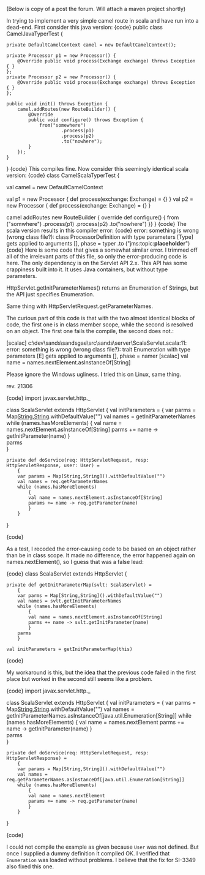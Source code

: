 (Below is copy of a post the forum. Will attach a maven project shortly)

In trying to implement a very simple camel route in scala and have run into a dead-end. First consider this java version:
{code}
public class CamelJavaTyperTest {

    private DefaultCamelContext camel = new DefaultCamelContext();

    private Processor p1 = new Processor() {
        @Override public void process(Exchange exchange) throws Exception { }
    };
    private Processor p2 = new Processor() {
        @Override public void process(Exchange exchange) throws Exception { }
    };

    public void init() throws Exception {
        camel.addRoutes(new RouteBuilder() {
            @Override
            public void configure() throws Exception {
                from("somewhere")
                        .process(p1)
                        .process(p2)
                        .to("nowhere");
            }
        });
    }
}
{code}
This compiles fine. Now consider this seemingly identical scala version:
{code}
class CamelScalaTyperTest {

  val camel = new DefaultCamelContext

  val p1 = new Processor { def process(exchange: Exchange) = {} }
  val p2 = new Processor { def process(exchange: Exchange) = {} }

  camel addRoutes new RouteBuilder { override def configure() {
    from ("somwhere")
      .process(p1)
      .process(p2)
      .to("nowhere")
  }}
}
{code}
The scala version results in this compiler error:
{code}
error: something is wrong (wrong class file?): class ProcessorDefinition with type parameters [Type] gets applied to arguments [], phase = typer
.to ("jms:topic:__placeholder__")
{code}
Here is some code that gives a somewhat similar error.  I trimmed off all of the irrelevant parts of this file, so only the error-producing code is here. The only dependency is on the Servlet API 2.x.  This API has some crappiness built into it.  It uses Java containers, but without type parameters.

HttpServlet.getInitParameterNames() returns an Enumeration of Strings, but the API just specifies Enumeration.

Same thing with HttpServletRequest.getParameterNames.

The curious part of this code is that with the two almost identical blocks of code, the first one is in class member scope, while the second is resolved on an object.  The first one fails the compile, the second does not.:

   [scalac] c:\dev\sands\sandsgae\src\sands\server\ScalaServlet.scala:11: error:
 something is wrong (wrong class file?): trait Enumeration with type parameters
[E] gets applied to arguments [], phase = namer
   [scalac]             val name = names.nextElement.asInstanceOf[String]

Please ignore the Windows ugliness.  I tried this on Linux, same thing.

rev. 21306

{code}
import javax.servlet.http._

class ScalaServlet extends HttpServlet
{
    val initParameters =
        {
        var parms = Map[String,String]().withDefaultValue("")
        val names = getInitParameterNames
        while (names.hasMoreElements)
            {
            val name = names.nextElement.asInstanceOf[String]
            parms += name -> getInitParameter(name)
            }  
        parms      
        }

    private def doService(req: HttpServletRequest, resp: HttpServletResponse, user: User) =
        {
        var params = Map[String,String]().withDefaultValue("")
        val names = req.getParameterNames
        while (names.hasMoreElements)
            {
            val name = names.nextElement.asInstanceOf[String]
            params += name -> req.getParameter(name)
            }
        }
}

{code}

As a test, I recoded the error-causing code to be based on an object rather than be in class scope.  It made no difference, the error happened again on names.nextElement(), so I guess that was a false lead:


{code}
class ScalaServlet extends HttpServlet
{
    
    private def getInitParameterMap(svlt: ScalaServlet) =
        {
        var parms = Map[String,String]().withDefaultValue("")
        val names = svlt.getInitParameterNames
        while (names.hasMoreElements)
            {
            val name = names.nextElement.asInstanceOf[String]
            parms += name -> svlt.getInitParameter(name)
            }  
        parms      
        }

    val initParameters = getInitParameterMap(this)

{code}

My workaround is this, but the idea that the previous code failed in the first place but worked in the second still seems like a problem.


{code}
import javax.servlet.http._

class ScalaServlet extends HttpServlet
{
    val initParameters =
        {
        var parms = Map[String,String]().withDefaultValue("")
        val names = getInitParameterNames.asInstanceOf[java.util.Enumeration[String]]
        while (names.hasMoreElements)
            {
            val name = names.nextElement
            parms += name -> getInitParameter(name)
            }  
        parms      
        }


    private def doService(req: HttpServletRequest, resp: HttpServletResponse) =
        {
        var params = Map[String,String]().withDefaultValue("")
        val names = req.getParameterNames.asInstanceOf[java.util.Enumeration[String]]
        while (names.hasMoreElements)
            {
            val name = names.nextElement
            params += name -> req.getParameter(name)
            }
        }
}


{code}

I could not compile the example as given because `User` was not defined. But once I supplied a dummy definition it compiled OK. I verified that `Enumeration` was loaded without problems. I believe that the fix for SI-3349 also fixed this one.
